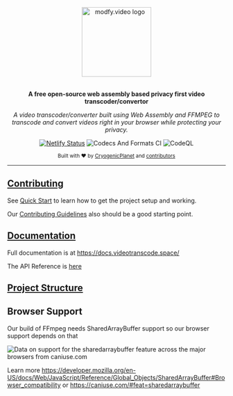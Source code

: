 <div align="center">
  <a href="https://modfy.video"><img src="https://modfy.video/images/logo.png" alt="modfy.video logo" height="160"></a>
  <br>
  <br>
  <p>
    <b>A free open-source web assembly based privacy first video transcoder/convertor</b>
  </p>
  <p>
     <i>A video transcoder/converter built using Web Assembly and FFMPEG to transcode and convert videos right in your browser while protecting your privacy.</a></i>
  </p>
  <p>

[![Netlify Status](https://api.netlify.com/api/v1/badges/4b6c9412-f596-4f31-82a3-25e276a37c31/deploy-status)](https://app.netlify.com/sites/react-clui/deploys)
![Codecs And Formats CI](https://github.com/Mozilla-Open-Lab-Etwas/Video-Transcoder/workflows/Codecs%20And%20Formats%20CI/badge.svg)
![CodeQL](https://github.com/Etwas-Builders/Video-Transcoder/workflows/CodeQL/badge.svg)

  </p>
  <p>
    <sub>Built with ❤︎ by
      <a href="https://github.com/CryogenicPlanet">CryogenicPlanet</a> and
      <a href="https://github.com/etwas-builders/modfy.video/graphs/contributors">contributors</a>
    </sub>
  </p>
</div>

---

## [Contributing](https://docs.modfy.video/pages/get%20started/contributingguidelines)

See [Quick Start](https://docs.modfy.video/pages/get%20started/quickstart) to learn how to get the project setup and working.

Our [Contributing Guidelines](https://docs.modfy.video/pages/get%20started/contributingguidelines) also should be a good starting point.

## [Documentation](https://docs.modfy.video/)

Full documentation is at https://docs.videotranscode.space/

The API Reference is [here](https://docs.modfy.video/globals.html)

## [Project Structure](https://docs.modfy.video/pages/get%20started/projectstructure)

## Browser Support

Our build of FFmpeg needs SharedArrayBuffer support so our browser support depends on that

<picture>
	<source type="image/webp" srcset="https://caniuse.bitsofco.de/image/sharedarraybuffer.webp">
	<source type="image/png" srcset="https://caniuse.bitsofco.de/image/sharedarraybuffer.png">
	<img src="https://caniuse.bitsofco.de/image/sharedarraybuffer.jpg" alt="Data on support for the sharedarraybuffer feature across the major browsers from caniuse.com">
</picture>

Learn more https://developer.mozilla.org/en-US/docs/Web/JavaScript/Reference/Global_Objects/SharedArrayBuffer#Browser_compatibility or https://caniuse.com/#feat=sharedarraybuffer
